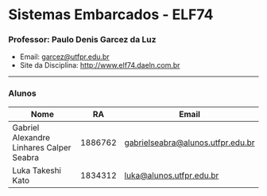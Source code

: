 # Sistemas Embarcados - ELF74

### Professor: Paulo Denis Garcez da Luz
- Email: garcez@utfpr.edu.br
- Site da Disciplina: http://www.elf74.daeln.com.br

---

### Alunos

| Nome | RA | Email |
| --- | --- | --- |
| Gabriel Alexandre Linhares Calper Seabra | 1886762 | gabrielseabra@alunos.utfpr.edu.br |
| Luka Takeshi Kato | 1834312 | luka@alunos.utfpr.edu.br |
